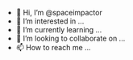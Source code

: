 - 👋 Hi, I’m @spaceimpactor
- 👀 I’m interested in ...
- 🌱 I’m currently learning ...
- 💞️ I’m looking to collaborate on ...
- 📫 How to reach me ...

<!---
spaceimpactor/spaceimpactor is a ✨ special ✨ repository because its `README.md` (this file) appears on your GitHub profile.
You can click the Preview link to take a look at your changes.
--->
